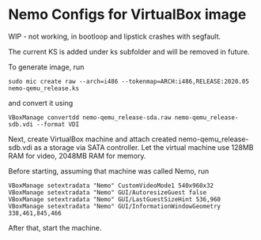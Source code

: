 # Nemo Configs for VirtualBox image

WIP - not working, in bootloop and lipstick crashes with segfault.

The current KS is added under ks subfolder and will be removed in future.

To generate image, run

```
sudo mic create raw --arch=i486 --tokenmap=ARCH:i486,RELEASE:2020.05 nemo-qemu_release.ks
```

and convert it using

```
VBoxManage convertdd nemo-qemu_release-sda.raw nemo-qemu_release-sdb.vdi --format VDI
```

Next, create VirtualBox machine and attach created
nemo-qemu_release-sdb.vdi as a storage via SATA controller. Let the
virtual machine use 128MB RAM for video, 2048MB RAM for memory.

Before starting, assuming that machine was called Nemo, run

```
VBoxManage setextradata "Nemo" CustomVideoMode1 540x960x32
VBoxManage setextradata "Nemo" GUI/AutoresizeGuest false
VBoxManage setextradata "Nemo" GUI/LastGuestSizeHint 536,960
VBoxManage setextradata "Nemo" GUI/InformationWindowGeometry 338,461,845,466
```

After that, start the machine.